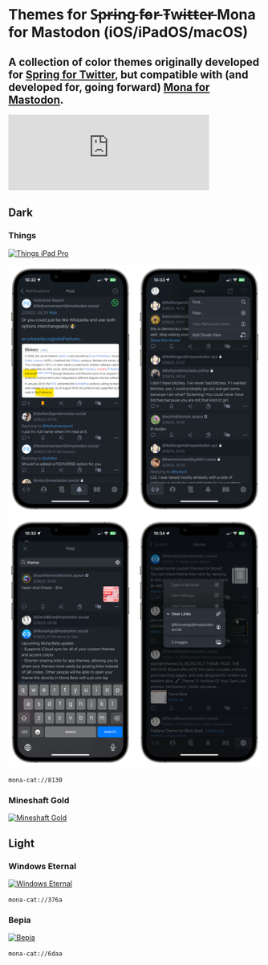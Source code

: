 # Themes for S̵p̵r̵i̵n̵g̵ f̵o̵r̵ T̵w̵i̵t̵t̵e̵r̵ Mona for Mastodon (iOS/iPadOS/macOS)

## A collection of color themes originally developed for [Spring for Twitter](https://apps.apple.com/us/app/spring-for-twitter/id1508706541), but compatible with (and developed for, going forward) [**Mona for Mastodon**](https://mastodon.social/@MonaApp).

<iframe src="https://mastodon.social/@MonaApp/109859984571889210/embed" class="mastodon-embed" style="max-width: 100%; border: 0" width="400" allowfullscreen="allowfullscreen"></iframe><script src="https://static-cdn.mastodon.social/embed.js" async="async"></script>

## Dark

### Things

[![Things iPad Pro](screens/thingsipadpro.png)](mona-cat://8130)

[![Things iPhone 12 Pro Max](screens/thingsiphone12promax.png)](mona-cat://8130)

`mona-cat://8130`

### Mineshaft Gold

[![Mineshaft Gold](screens/mineshaftgold.png)](https://davidblue.wtf/springshaft)

## Light

### Windows Eternal

[![Windows Eternal](screens/windowseternal.png)](mona-cat://376a)

`mona-cat://376a`

### Bepia

[![Bepia](screens/bepia.png)](mona-cat://6daa)

`mona-cat://6daa`